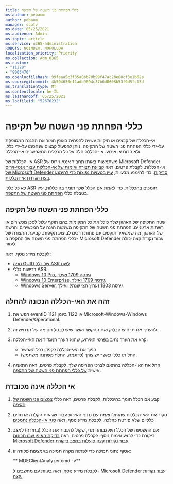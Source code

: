 ```yaml
---
title: כללי הפחתת פני השטח של תקיפה
ms.author: pebaum
author: pebaum
manager: scotv
ms.date: 05/25/2021
ms.audience: Admin
ms.topic: article
ms.service: o365-administration
ROBOTS: NOINDEX, NOFOLLOW
localization_priority: Priority
ms.collection: Adm_O365
ms.custom:
- "11228"
- "9005470"
ms.openlocfilehash: 99feaa5c3f35a0bb78b99f47ac2be88cf3e1b62a
ms.sourcegitcommit: 4b504650e11adb9894c37b6d8608b53f9d5fc13d
ms.translationtype: MT
ms.contentlocale: he-IL
ms.lasthandoff: 05/25/2021
ms.locfileid: "52676232"
---
```

# <a name="attack-surface-reduction-rules"></a>כללי הפחתת פני השטח של תקיפה

אי-הכללה של קבצים או תיקיות עשויה להפחית באופן חמור את ההגנה המסופקת על-ידי כללי הפחתת פני השטח של התקיפה. ניתן להפעיל קבצים שנחסמו על-ידי כלל, ולא הדוח או אירוע. אי-הכללה חלה על כל הכללים המאפשרים אי-הכללה.

אי-הכללות של ASR משתמשות באותו תחביר אנטי-וירוס של Microsoft Defender אי-הכללות. לקבלת פרטים, ראה [קביעת תצורה ואימות של אי-הכללות עבור אנטי-וירוס של Microsoft Defender סריקות](/microsoft-365/security/defender-endpoint/configure-exclusions-microsoft-defender-antivirus). כדי להימנע מבעיות, [עיין בטעויות נפוצות כדי להימנע בעת הגדרת אי-הכללות](/microsoft-365/security/defender-endpoint/common-exclusion-mistakes-microsoft-defender-antivirus).

לא כל כללי ASR תומכים בהכללות. כדי לאמת אם הכלל שלך תומך בהיכללות, עיין בטבלה כללי [הפחתת פני השטח של התקפה](/microsoft-365/security/defender-endpoint/attack-surface-reduction#attack-surface-reduction-rules).

## <a name="attack-surface-reduction-rules"></a>כללי הפחתת פני השטח של תקיפה

שטח התקיפה של הארגון שלך כולל את כל המקומות בהם תוקף עלול לסכן מכשירים או רשתות ארגוניים. הפחתת פני השטח של התקיפה משמעה הגנה על המכשירים והרשת של הארגון, מה שמשאיר תוקפים עם פחות דרכים לביצוע תקיפות. קביעת התצורה של כללי הפחתת פני השטח של התקפה ב- Microsoft Defender עבור נקודת קצה יכולה לעזור.

לקבלת מידע נוסף, ראה:

- [מפה GUID של כלל ASR לשם](/microsoft-365/security/defender-endpoint/attack-surface-reduction#attack-surface-reduction-rules)
- דרישות כללי ASR:
    - [Windows 10 Pro, גירסה 1709 ואילך](/windows/whats-new/whats-new-windows-10-version-1709)
    - [Windows 10 Enterprise, גירסה 1709 ואילך](/windows/whats-new/whats-new-windows-10-version-1709)
    - [Windows Server, גירסה 1803 (ערוץ חצי שנתי) ואילך](/windows-server/get-started/whats-new-in-windows-server-1803)

## <a name="identify-the-correct-exclusion-to-apply"></a>זהה את האי-הכללה הנכונה להחלה

1. חפש את eventID 1121 או 1122 ביומן Microsoft-Windows-Windows Defender/Operational.

1. להעריך את תרחיש הבלוק ואת ההקשר ואשר שיש לבטל חסימה של תרחיש זה.

1. קרא את הערך נתיב בפרטי האירוע, שהוא הערך המגדיר את האי-הכללה.
    - הפוך את האי-הכללה לקפדן ככל האפשר.
    - החל תו כללי כאשר יש צורך (לדוגמה, החלף משתנה משתמש).

1. החל את האי-הכללה בהתאם לצרכי הפריסה שלך. לקבלת פרטים, ראה התאמה אישית [של כללי הפחתת פני השטח של התקפה](/microsoft-365/security/defender-endpoint/customize-attack-surface-reduction).

## <a name="exclusion-is-not-honored"></a>אי הכללה אינה מכובדת

1. קבע אם הכלל תומך בהיכללות. לקבלת פרטים, ראה כללי [צמצום פני השטח של תקיפה](/microsoft-365/security/defender-endpoint/attack-surface-reduction#attack-surface-reduction-rules).

1. סקור את האי-הכללות שהוחלו ואמת עם נתוני האירוע עבור שגיאות הקלדה או תווים כלליים שלא פירטת כהלכה. לקבלת מידע נוסף, ראה [סוגי אי-הכללה נתמכים](/microsoft-365/security/defender-endpoint/mac-exclusions#supported-exclusion-types)

1. אם ההשפעה של הכלל היא גבוהה מדי, שקול להעביר את הכלל (בחזרה) למצב ביקורת כדי לבצע אימות נוסף. לקבלת פרטים, ראה [בדיקת האופן שבו תכונות Microsoft Defender עבור נקודות קצה פועלות במצב ביקורת](/microsoft-365/security/defender-endpoint/audit-windows-defender).

1. אסוף נתוני תמיכה כדי לפתוח מקרה תמיכה באמצעות פקודה זו:
    
   ** MDEClientAnalyzer.cmd -v**

    לקבלת מידע נוסף, ראה [בעיות עם מחשבים ל- Microsoft Defender עבור נקודות קצה.](issues-with-onboarding-machines.md)
